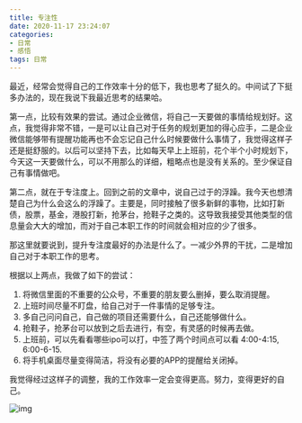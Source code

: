 ```yaml
---
title: 专注性
date: 2020-11-17 23:24:07
categories: 
- 日常
- 感悟
tags: 日常
---
```


最近，经常会觉得自己的工作效率十分的低下，我也思考了挺久的。中间试了下挺多办法的，现在我说下我最近思考的结果哈。

第一点，比较有效果的尝试。通过企业微信，将自己一天要做的事情给规划好。这点，我觉得非常不错，一是可以让自己对于任务的规划更加的得心应手，二是企业微信能够带有提醒功能再也不会忘记自己什么时候要做什么事情了，我觉得这样子还是挺舒服的。以后可以坚持下去，比如每天早上上班前，花个半个小时规划下，今天这一天要做什么，可以不用那么的详细，粗略点也是没有关系的。至少保证自己有事情做吧。

第二点，就在于专注度上。回到之前的文章中，说自己过于的浮躁。我今天也想清楚自己为什么会这么的浮躁了。主要是，同时接触了很多新鲜的事物，比如打新债，股票，基金，港股打新，抢茅台，抢鞋子之类的。这导致我接受其他类型的信息量会大大的增加，而对于自己本职工作的时间就会相对应的少了很多。

那这里就要说到，提升专注度最好的办法是什么了。一减少外界的干扰，二是增加自己对于本职工作的思考。

根据以上两点，我做了如下的尝试：

1. 将微信里面的不重要的公众号，不重要的朋友要么删掉，要么取消提醒。
2. 上班时间尽量不盯盘，给自己对于一件事情的足够专注。
3. 多自己问问自己，自己做的项目还需要什么，自己还能够做什么。
4. 抢鞋子，抢茅台可以放到之后去进行，有空，有灵感的时候再去做。
5. 上班前，可以先看看哪些ipo可以打，中签了两个时间点可以看 4:00-4:15, 6:00-6-15.
6. 将手机桌面尽量变得简洁，将没有必要的APP的提醒给关闭掉。

我觉得经过这样子的调整，我的工作效率一定会变得更高。努力，变得更好的自己。

![img](/images/超人.jpg)